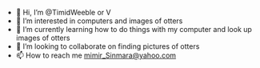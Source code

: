 - 👋 Hi, I’m @TimidWeeble or V
- 👀 I’m interested in computers and images of otters 
- 🌱 I’m currently learning how to do things with my computer and look up images of otters
- 💞️ I’m looking to collaborate on finding pictures of otters
- 📫 How to reach me mimir_Sinmara@yahoo.com

<!---
TimidWeeble/TimidWeeble is a ✨ special ✨ repository because its `README.md` (this file) appears on your GitHub profile.
You can click the Preview link to take a look at your changes.
--->
